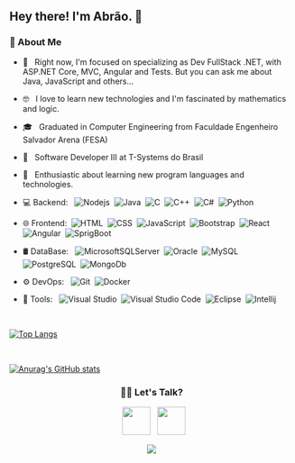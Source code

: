 <h2> Hey there! I'm Abrão. 👋</h2>

<h3>👨 About Me </h3>

- 🔭 &nbsp; Right now, I'm focused on specializing as Dev FullStack .NET, with ASP.NET Core, MVC, Angular and Tests. But you can ask me about Java, JavaScript and others...
- 🤓 &nbsp; I love to learn new technologies and I'm fascinated by mathematics and logic.
- 🎓 &nbsp; Graduated in Computer Engineering from Faculdade Engenheiro Salvador Arena (FESA)
- 💼 &nbsp; Software Developer III at T-Systems do Brasil
- 🌱 &nbsp; Enthusiastic about learning new program languages and technologies.


- 💻 Backend: &nbsp; ![Nodejs](https://img.shields.io/badge/Node.js-43853D?style=for-the-badge&logo=node-dot-js&logoColor=white)&nbsp;
 ![Java](https://img.shields.io/badge/Java-ED8B00?style=for-the-badge&logo=java&logoColor=white)&nbsp;
 ![C](https://img.shields.io/badge/c-%2300599C.svg?style=for-the-badge&logo=c&logoColor=white)&nbsp;
 ![C++](https://img.shields.io/badge/c++-%2300599C.svg?style=for-the-badge&logo=c%2B%2B&logoColor=white)&nbsp;
 ![C#](https://img.shields.io/badge/C%23-239120?style=for-the-badge&logo=c-sharp&logoColor=white)&nbsp;
 ![Python](https://img.shields.io/badge/python-3670A0?style=for-the-badge&logo=python&logoColor=ffdd54)&nbsp;
 
- 🌐 Frontend:&nbsp; ![HTML](https://img.shields.io/badge/HTML5-E34F26?style=for-the-badge&logo=html5&logoColor=white)&nbsp;
![CSS](https://img.shields.io/badge/CSS3-1572B6?style=for-the-badge&logo=css3&logoColor=white)&nbsp;
![JavaScript](https://img.shields.io/badge/JavaScript-F7DF1E?style=for-the-badge&logo=javascript&logoColor=black)&nbsp;
![Bootstrap](https://img.shields.io/badge/Bootstrap-563D7C?style=for-the-badge&logo=bootstrap&logoColor=white)&nbsp;
![React](https://img.shields.io/badge/React-20232A?style=for-the-badge&logo=react&logoColor=61DAFB)&nbsp;
![Angular](https://img.shields.io/badge/Angular-DD0031?style=for-the-badge&logo=angular&logoColor=white)&nbsp;
![SprigBoot](https://img.shields.io/badge/Spring_Boot-F2F4F9?style=for-the-badge&logo=spring-boot)&nbsp;

- 🛢 DataBase: &nbsp; ![MicrosoftSQLServer](https://img.shields.io/badge/Microsoft%20SQL%20Sever-CC2927?style=for-the-badge&logo=microsoft%20sql%20server&logoColor=white)&nbsp;
![Oracle](https://img.shields.io/badge/Oracle-F80000?style=for-the-badge&logo=oracle&logoColor=white)&nbsp;
![MySQL](https://img.shields.io/badge/MySQL-00000F?style=for-the-badge&logo=mysql&logoColor=white)&nbsp;
![PostgreSQL](https://img.shields.io/badge/PostgreSQL-316192?style=for-the-badge&logo=postgresql&logoColor=white)&nbsp;
![MongoDb](https://img.shields.io/badge/MongoDB-4EA94B?style=for-the-badge&logo=mongodb&logoColor=white)&nbsp;

- ⚙️ DevOps: &nbsp; ![Git](https://img.shields.io/badge/Git-F05032?style=for-the-badge&logo=git&logoColor=white)&nbsp;
![Docker](https://img.shields.io/badge/docker-%230db7ed.svg?style=for-the-badge&logo=docker&logoColor=white)&nbsp;

- 🔧 Tools: &nbsp;  ![Visual Studio](https://img.shields.io/badge/Visual%20Studio-5C2D91.svg?style=for-the-badge&logo=visual-studio&logoColor=white)&nbsp;
![Visual Studio Code](https://img.shields.io/badge/Visual_Studio_Code-0078D4?style=for-the-badge&logo=visual%20studio%20code&logoColor=white)&nbsp;
![Eclipse](https://img.shields.io/badge/Eclipse-2C2255?style=for-the-badge&logo=eclipse&logoColor=white)&nbsp;
![Intellij](https://img.shields.io/badge/IntelliJIDEA-000000.svg?style=for-the-badge&logo=intellij-idea&logoColor=white)&nbsp;

<br>

[![Top Langs](https://github-readme-stats.vercel.app/api/top-langs/?username=abraojr&layout=compact&show_icons=true&theme=radical)](https://github.com/anuraghazra/github-readme-stats)

<br>

[![Anurag's GitHub stats](https://github-readme-stats.vercel.app/api?username=abraojr&show_icons=true&theme=radical&count_private=true)](https://github.com/anuraghazra/github-readme-stats)

<h3 align="center"> 🤝🏻 Let's Talk? </h3>
<p align="center">  
&nbsp; <a href="https://www.linkedin.com/in/abraojunior/" target="_blank" rel="noopener noreferrer"><img src="https://img.icons8.com/plasticine/100/000000/linkedin.png" width="50" /></a>
&nbsp; <a href="mailto:abraoastjr@gmail.com" target="_blank" rel="noopener noreferrer"><img src="https://img.icons8.com/plasticine/100/000000/gmail.png"  width="50" /></a>
</p>

<p align="center">
  <a href="https://github.com/abraojr">
    <img src="https://komarev.com/ghpvc/?username=abraojr&color=blue&style=flat)" />
  </a>
</p>
